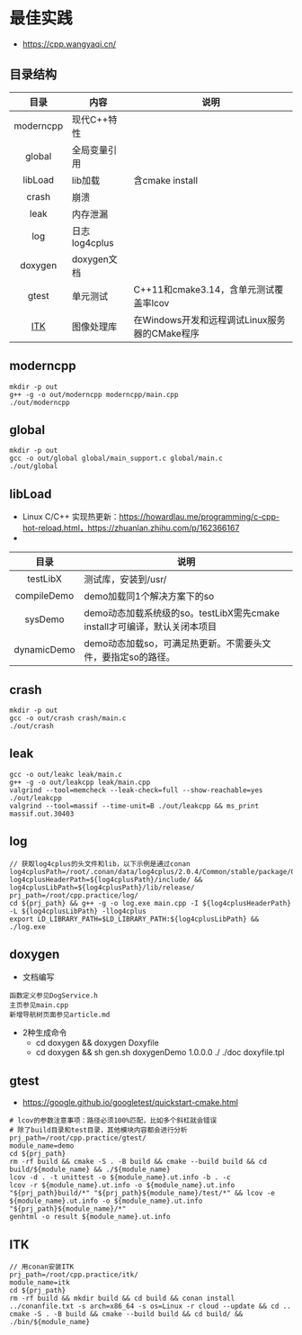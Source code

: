 # 最佳实践
* https://cpp.wangyaqi.cn/

## 目录结构
| 目录 | 内容 | 说明 |
| :----: | -- | -- |
| moderncpp | 现代C++特性 |  |
| global | 全局变量引用 |  |
| libLoad | lib加载 | 含cmake install |
| crash | 崩溃 |  |
| leak | 内存泄漏 |  |
| log | 日志log4cplus |  |
| doxygen | doxygen文档 |  |
| gtest | 单元测试 | C++11和cmake3.14，含单元测试覆盖率lcov |
| [ITK](https://tech.wangyaqi.cn/#/graphics/itk) | 图像处理库 | 在Windows开发和远程调试Linux服务器的CMake程序 |

## moderncpp
```
mkdir -p out
g++ -g -o out/moderncpp moderncpp/main.cpp
./out/moderncpp
```

## global
```
mkdir -p out
gcc -o out/global global/main_support.c global/main.c
./out/global
```

## libLoad
* Linux C/C++ 实现热更新：https://howardlau.me/programming/c-cpp-hot-reload.html，https://zhuanlan.zhihu.com/p/162366167
*
| 目录 | 说明 |
| :----: | -- |
| testLibX | 测试库，安装到/usr/ |
| compileDemo | demo加载同1个解决方案下的so |
| sysDemo | demo动态加载系统级的so。testLibX需先cmake install才可编译，默认关闭本项目 |
| dynamicDemo | demo动态加载so，可满足热更新。不需要头文件，要指定so的路径。 |

## crash
```
mkdir -p out
gcc -o out/crash crash/main.c
./out/crash
```

## leak
```
gcc -o out/leakc leak/main.c
g++ -g -o out/leakcpp leak/main.cpp
valgrind --tool=memcheck --leak-check=full --show-reachable=yes ./out/leakcpp
valgrind --tool=massif --time-unit=B ./out/leakcpp && ms_print massif.out.30403
```

## log
```
// 获取log4cplus的头文件和lib，以下示例是通过conan
log4cplusPath=/root/.conan/data/log4cplus/2.0.4/Common/stable/package/0ab9fcf606068d4347207cc29edd400ceccbc944/
log4cplusHeaderPath=${log4cplusPath}/include/ && log4cplusLibPath=${log4cplusPath}/lib/release/
prj_path=/root/cpp.practice/log/
cd ${prj_path} && g++ -g -o log.exe main.cpp -I ${log4cplusHeaderPath} -L ${log4cplusLibPath} -llog4cplus
export LD_LIBRARY_PATH=$LD_LIBRARY_PATH:${log4cplusLibPath} && ./log.exe
```

## doxygen
* 文档编写
```
函数定义参见DogService.h
主页参见main.cpp
新增导航树页面参见article.md
```
* 2种生成命令
  * cd doxygen && doxygen Doxyfile
  * cd doxygen && sh gen.sh doxygenDemo 1.0.0.0 ./ ./doc doxyfile.tpl

## gtest
* https://google.github.io/googletest/quickstart-cmake.html

```
# lcov的参数注意事项：路径必须100%匹配，比如多个斜杠就会错误
# 除了build目录和test目录，其他模块内容都会进行分析
prj_path=/root/cpp.practice/gtest/
module_name=demo
cd ${prj_path}
rm -rf build && cmake -S . -B build && cmake --build build && cd build/${module_name} && ./${module_name}
lcov -d . -t unittest -o ${module_name}.ut.info -b . -c
lcov -r ${module_name}.ut.info -o ${module_name}.ut.info "${prj_path}build/*" "${prj_path}${module_name}/test/*" && lcov -e ${module_name}.ut.info -o ${module_name}.ut.info "${prj_path}${module_name}/*"
genhtml -o result ${module_name}.ut.info
```

## ITK
```
// 用conan安装ITK
prj_path=/root/cpp.practice/itk/
module_name=itk
cd ${prj_path}
rm -rf build && mkdir build && cd build && conan install ../conanfile.txt -s arch=x86_64 -s os=Linux -r cloud --update && cd ..
cmake -S . -B build && cmake --build build && cd build/ && ./bin/${module_name}
```
